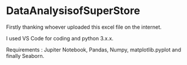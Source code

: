 # DataAnalysisofSuperStore

Firstly thanking whoever uploaded this excel file on the internet.

I used VS Code for coding and python 3.x.x.

Requirements : Jupiter Notebook, Pandas, Numpy, matplotlib.pyplot and finally Seaborn.
